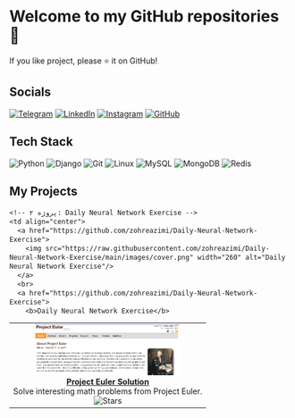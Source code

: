 # **Welcome to my GitHub repositories** 👋

If you like project, please ⭐ it on GitHub!

## Socials

[![Telegram](https://img.shields.io/badge/Telegram-0088CC?style=for-the-badge&logo=telegram&logoColor=white)](https://t.me/dr_zohre_azimi)  [![LinkedIn](https://img.shields.io/badge/LinkedIn-0A66C2?style=for-the-badge&logo=linkedin&logoColor=white)](https://www.linkedin.com/in/zohre-azimii/)  [![Instagram](https://img.shields.io/badge/Instagram-E4405F?style=for-the-badge&logo=instagram&logoColor=white)](https://instagram.com/zohre_azimi_._)  [![GitHub](https://img.shields.io/badge/GitHub-181717?style=for-the-badge&logo=github&logoColor=white)](https://github.com/zohreazimi)  


## Tech Stack
![Python](https://img.shields.io/badge/Python-3670A0?style=for-the-badge&logo=python&logoColor=ffdd54)
![Django](https://img.shields.io/badge/Django-092E20?style=for-the-badge&logo=django&logoColor=white)
![Git](https://img.shields.io/badge/Git-F05032?style=for-the-badge&logo=git&logoColor=white)
![Linux](https://img.shields.io/badge/Linux-FCC624?style=for-the-badge&logo=linux&logoColor=black)
![MySQL](https://img.shields.io/badge/MySQL-4479A1?style=for-the-badge&logo=mysql&logoColor=white)
![MongoDB](https://img.shields.io/badge/MongoDB-47A248?style=for-the-badge&logo=mongodb&logoColor=white)
![Redis](https://img.shields.io/badge/Redis-DC382D?style=for-the-badge&logo=redis&logoColor=white)

## My Projects
<table>
  <tr>
    <!-- پروژه ۱: Project Euler Solution -->
    <td align="center">
      <a href="https://github.com/zohreazimi/Project-Euler-Solution">
        <img src="https://raw.githubusercontent.com/zohreazimi/Project-Euler-Solution/main/images/PE.png" width="260" alt="Project Euler Solution"/>
      </a>
      <br>
      <a href="https://github.com/zohreazimi/Project-Euler-Solution">
        <b>Project Euler Solution</b>
      </a>
      <br>
      Solve interesting math problems from Project Euler.
      <br>
      <img src="https://img.shields.io/github/stars/zohreazimi/Project-Euler-Solution?style=social" alt="Stars"/>
    </td>

    <!-- پروژه ۲: Daily Neural Network Exercise -->
    <td align="center">
      <a href="https://github.com/zohreazimi/Daily-Neural-Network-Exercise">
        <img src="https://raw.githubusercontent.com/zohreazimi/Daily-Neural-Network-Exercise/main/images/cover.png" width="260" alt="Daily Neural Network Exercise"/>
      </a>
      <br>
      <a href="https://github.com/zohreazimi/Daily-Neural-Network-Exercise">
        <b>Daily Neural Network Exercise</b>






